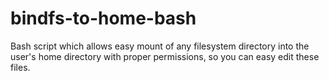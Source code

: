 # bindfs-to-home-bash
Bash script which allows easy mount of any filesystem directory into the user's home directory with proper permissions, so you can easy edit these files. 
